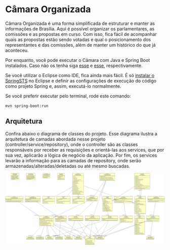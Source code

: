 # Câmara Organizada

Câmara Organizada é uma forma simplificada de estruturar e manter as informações de Brasília. Aqui é possível organizar os parlamentares, as comissões e as propostas em curso. Com isso, fica fácil de acompanhar quais as propostas estão sendo votadas e qual o posicionamento dos representantes e das comissões, além de manter um histórico do que já aconteceu.

Por enquanto, você pode executar o Câmara com Java e Spring Boot instalados. Caso não os tenha siga [esse](https://www.digitalocean.com/community/tutorials/como-instalar-o-java-com-apt-get-no-ubuntu-16-04-pt) e [esse](https://docs.spring.io/spring-boot/docs/current/reference/html/getting-started-installing-spring-boot.html), respectivamente.

Se você utilizar o Eclipse como IDE, fica ainda mais fácil. É só [instalar o SpringSTS](https://www.mkyong.com/spring/how-to-install-spring-ide-in-eclipse/) no Eclipse e definir as configurações de execução do código como projeto Spring e, assim, executá-lo normalmente. 

Se você preferir executar pelo terminal, rode este comando:
```
mvn spring-boot:run
```

## Arquitetura

Confira abaixo o diagrama de classes do projeto. Esse diagrama ilustra a arquitetura de camadas abordada nesse projeto (controller/service/repository), onde o controller são as classes responsáveis por receber as requisições e orientá-las aos services, que por sua vez, aplicarão a lógica de negócio da aplicação. Por fim, os services levarão a informação para as camadas de repository, onde serão armazenadas/alteradas/deletadas ou até mesmo buscadas.

![alt text](https://github.com/marcusvlc/camara-organizada/blob/master/DiagramImg.png)
